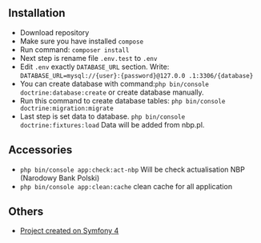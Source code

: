 Installation
------------

* Download repository
* Make sure you have installed `compose`
* Run command: `composer install`
* Next step is rename file `.env.test` to `.env`
* Edit `.env` exactly `DATABASE_URL` section. Write: `DATABASE_URL=mysql://{user}:{password}@127.0.0
.1:3306/{database}`
* You can create database with command:`php bin/console doctrine:database:create` or create database manually.
* Run this command to create database tables: `php bin/console doctrine:migration:migrate`
* Last step is set data to database. `php bin/console doctrine:fixtures:load` Data will be added from nbp.pl.

Accessories
-------------

* `php bin/console app:check:act-nbp` Will be check actualisation NBP (Narodowy Bank Polski)
* `php bin/console app:clean:cache` clean cache for all application

Others
-------------
* [Project created on Symfony 4][1]

[1]: https://symfony.com/